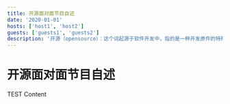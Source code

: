 ```yaml
---
title: 开源面对面节目自述
date: '2020-01-01'
hosts: ['host1', 'host2']
guests: ['guests1', 'guests2']
description: '开源（opensource）：这个词起源于软件开发中，指的是一种开发原件的特殊形式。但到了今天，开源已经泛指一组概念，就是我们称之为的——’开源的方式‘'
---
```


# 开源面对面节目自述

TEST Content